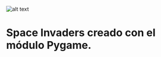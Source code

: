 ![alt text](https://i.gyazo.com/523e452c5d76dbb53bb484830139af7c.jpg)

# Space Invaders creado con el módulo Pygame.
